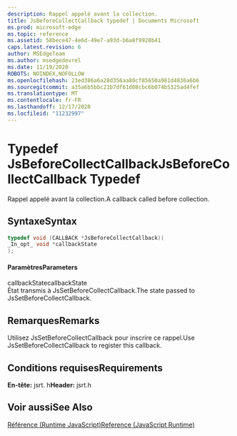 ```yaml
---
description: Rappel appelé avant la collection.
title: JsBeforeCollectCallback typedef | Documents Microsoft
ms.prod: microsoft-edge
ms.topic: reference
ms.assetid: 58bece47-4e6d-49e7-a93d-b6a8f9928b41
caps.latest.revision: 6
author: MSEdgeTeam
ms.author: msedgedevrel
ms.date: 11/19/2020
ROBOTS: NOINDEX,NOFOLLOW
ms.openlocfilehash: 23ed386a6a28d356aa80cf85650a981d4836a6b6
ms.sourcegitcommit: a35a6b5bbc21b7df61d08cbc6b074b5325ad4fef
ms.translationtype: MT
ms.contentlocale: fr-FR
ms.lasthandoff: 12/17/2020
ms.locfileid: "11232997"
---
```

# <span data-ttu-id="f954b-103">Typedef JsBeforeCollectCallback</span><span class="sxs-lookup"><span data-stu-id="f954b-103">JsBeforeCollectCallback Typedef</span></span>

<span data-ttu-id="f954b-104">Rappel appelé avant la collection.</span><span class="sxs-lookup"><span data-stu-id="f954b-104">A callback called before collection.</span></span>  
  
## <span data-ttu-id="f954b-105">Syntaxe</span><span class="sxs-lookup"><span data-stu-id="f954b-105">Syntax</span></span>  
  
```cpp  
typedef void (CALLBACK *JsBeforeCollectCallback)(  
_In_opt_ void *callbackState  
);  
```  
  
#### <span data-ttu-id="f954b-106">Paramètres</span><span class="sxs-lookup"><span data-stu-id="f954b-106">Parameters</span></span>  
 <span data-ttu-id="f954b-107">callbackState</span><span class="sxs-lookup"><span data-stu-id="f954b-107">callbackState</span></span>  
 <span data-ttu-id="f954b-108">État transmis à JsSetBeforeCollectCallback.</span><span class="sxs-lookup"><span data-stu-id="f954b-108">The state passed to JsSetBeforeCollectCallback.</span></span>  
  
## <span data-ttu-id="f954b-109">Remarques</span><span class="sxs-lookup"><span data-stu-id="f954b-109">Remarks</span></span>  
 <span data-ttu-id="f954b-110">Utilisez JsSetBeforeCollectCallback pour inscrire ce rappel.</span><span class="sxs-lookup"><span data-stu-id="f954b-110">Use JsSetBeforeCollectCallback to register this callback.</span></span>  
  
## <span data-ttu-id="f954b-111">Conditions requises</span><span class="sxs-lookup"><span data-stu-id="f954b-111">Requirements</span></span>  
 <span data-ttu-id="f954b-112">**En-tête:** jsrt. h</span><span class="sxs-lookup"><span data-stu-id="f954b-112">**Header:** jsrt.h</span></span>  
  
## <span data-ttu-id="f954b-113">Voir aussi</span><span class="sxs-lookup"><span data-stu-id="f954b-113">See Also</span></span>  
 [<span data-ttu-id="f954b-114">Référence (Runtime JavaScript)</span><span class="sxs-lookup"><span data-stu-id="f954b-114">Reference (JavaScript Runtime)</span></span>](../chakra-hosting/reference-javascript-runtime.md)
